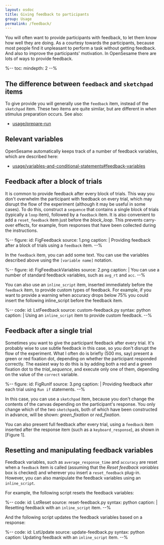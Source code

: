 ```yaml
---
layout: osdoc
title: Giving feedback to participants
group: Usage
permalink: /feedback/
---
```


You will often want to provide participants with feedback, to let them know how well they are doing. As a courtesy towards the participants, because most people find it unpleasant to perform a task without getting feedback. And also to improve the participants' motivation. In OpenSesame there are lots of ways to provide feedback.

%--
toc:
 mindepth: 2
--%

## The difference between `feedback` and `sketchpad` items

To give provide you will generally use the `feedback` item, instead of the `sketchpad` item. These two items are quite similar, but are different in *when* stimulus preparation occurs. See also:
	
- [usage/prepare-run]

## Relevant variables

OpenSesame automatically keeps track of a number of feedback variables, which are described here:
	
- [usage/variables-and-conditional-statements#feedback-variables]

## Feedback after a block of trials

It is common to provide feedback after every block of trials. This way you don't overwhelm the participant with feedback on every trial, which may disrupt the flow of the experiment (although it may be useful in some cases). To do this, construct a `sequence` that contains a single block of trials (typically a `loop` item), followed by a `feedback` item. It is also convenient to add a `reset_feedback` item just before the *block_loop*. This prevents carry-over effects, for example, from responses that have been collected during the instructions.

%--
figure:
 id: FigFeedback
 source: 1.png
 caption: |
  Providing feedback after a block of trials using a `feedback` item.
--%

In the `feedback` item, you can add some text. You can use the variables described above using the `[variable name]` notation.

%--
figure:
 id: FigFeedbackVariables
 source: 2.png
 caption: |
  You can use a number of standard feedback variables, such as `avg_rt` and `acc`.
--%

You can also use an `inline_script` item, inserted immediately before the `feedback` item, to provide custom types of feedback. For example, if you want to provide a warning when accuracy drops below 75% you could insert the following inline_script before the feedback item.

%--
code:
 id: LstFeedback
 source: custom-feedback.py
 syntax: python
 caption: |
  Using an `inline_script` item to provide custom feedback.
--%

## Feedback after a single trial

Sometimes you want to give the participant feedback after every trial. It's probably wise to use subtle feedback in this case, so you don't disrupt the flow of the experiment. What I often do is briefly (500 ms, say) present a green or red fixation dot, depending on whether the participant responded correctly. The easiest way to do this is by adding both a red and a green fixation dot to the *trial_sequence*, and execute only one of them, depending on the value of the `correct` variable.

%--
figure:
 id: FigRunIf
 source: 3.png
 caption: |
  Providing feedback after each trial using `Run if` statements.
--%

In this case, you can use a `sketchpad` item, because you don't change the contents of the canvas depending on the participant's response. You only change which of the two `sketchpad`s, both of which have been constructed in advance, will be shown: *green_fixation* or *red_fixation*.

You can also present full feedback after every trial, using a `feedback` item inserted after the response item (such as a `keyboard_response`), as shown in [Figure 1].

## Resetting and manipulating feedback variables

Feedback variables, such as `average_response_time` and `accuracy` are reset when a `feedback` item is called (assuming that the *Reset feedback variables* box is checked) and wherever you insert a `reset_feedback` plug-in. However, you can also manipulate the feedback variables using an `inline_script`.

For example, the following script resets the feedback variables:

%--
code:
 id: LstReset
 source: reset-feedback.py
 syntax: python
 caption: |
  Resetting feedback with an `inline_script` item.
--%

And the following script updates the feedback variables based on a response:

%--
code:
 id: LstUpdate
 source: update-feedback.py
 syntax: python
 caption: Updating feedback with an `inline_script` item.
--%

[usage/prepare-run]: /usage/prepare-run
[usage/variables-and-conditional-statements#feedback-variables]: /usage/variables-and-conditional-statements#feedback-variables
